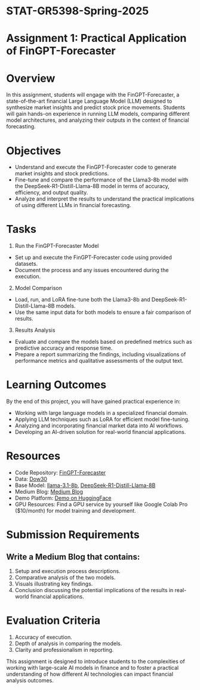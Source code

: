 # STAT-GR5398-Spring-2025

# Assignment 1: Practical Application of FinGPT-Forecaster

# Overview

In this assignment, students will engage with the FinGPT-Forecaster, a state-of-the-art financial Large Language Model (LLM) designed to synthesize market insights and predict stock price movements. Students will gain hands-on experience in running LLM models, comparing different model architectures, and analyzing their outputs in the context of financial forecasting.

# Objectives
* Understand and execute the FinGPT-Forecaster code to generate market insights and stock predictions.
* Fine-tune and compare the performance of the Llama3-8b model with the DeepSeek-R1-Distill-Llama-8B model in terms of accuracy, efficiency, and output quality.
* Analyze and interpret the results to understand the practical implications of using different LLMs in financial forecasting.

# Tasks
1.	Run the FinGPT-Forecaster Model
* Set up and execute the FinGPT-Forecaster code using provided datasets.
* Document the process and any issues encountered during the execution.
2.	Model Comparison
* Load, run, and LoRA fine-tune both the Llama3-8b and DeepSeek-R1-Distill-Llama-8B models.
* Use the same input data for both models to ensure a fair comparison of results.
3.	Results Analysis
* Evaluate and compare the models based on predefined metrics such as predictive accuracy and response time.
* Prepare a report summarizing the findings, including visualizations of performance metrics and qualitative assessments of the output text.

# Learning Outcomes
By the end of this project, you will have gained practical experience in:
* Working with large language models in a specialized financial domain.
* Applying LLM techniques such as LoRA for efficient model fine-tuning.
* Analyzing and incorporating financial market data into AI workflows.
* Developing an AI-driven solution for real-world financial applications.


# Resources
* Code Repository: [FinGPT-Forecaster](https://github.com/AI4Finance-Foundation/FinGPT/tree/master/fingpt/FinGPT_Forecaster)
* Data: [Dow30](https://huggingface.co/datasets/FinGPT/fingpt-forecaster-dow30-202305-202405)
* Base Model: [llama-3.1-8b](https://huggingface.co/meta-llama/Llama-3.1-8B), [DeepSeek-R1-Distill-Llama-8B](https://huggingface.co/deepseek-ai/DeepSeek-R1-Distill-Llama-8B)
* Medium Blog: [Medium Blog](https://medium.com/@ll3713/the-road-to-fingpt-instructive-fine-tuned-market-forecaster-cfe7cbf9038b)
* Demo Platform: [Demo on HuggingFace](https://huggingface.co/spaces/FinGPT/FinGPT-Forecaster)
* GPU Resources: Find a GPU service by yourself like Google Colab Pro ($10/month) for model training and development.

# Submission Requirements
## Write a Medium Blog that contains:
1. Setup and execution process descriptions.
2. Comparative analysis of the two models.
3. Visuals illustrating key findings.
4. Conclusion discussing the potential implications of the results in real-world financial applications.

# Evaluation Criteria
1. Accuracy of execution.
2. Depth of analysis in comparing the models.
3. Clarity and professionalism in reporting.

This assignment is designed to introduce students to the complexities of working with large-scale AI models in finance and to foster a practical understanding of how different AI technologies can impact financial analysis outcomes.